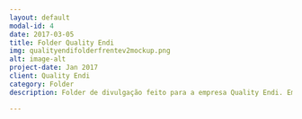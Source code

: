```yaml
---
layout: default
modal-id: 4
date: 2017-03-05
title: Folder Quality Endi
img: qualityendifolderfrentev2mockup.png
alt: image-alt
project-date: Jan 2017
client: Quality Endi
category: Folder
description: Folder de divulgação feito para a empresa Quality Endi. Empresa especializada em Ensaios não Destrutivos e Inspeções. Feito com Adobe Illustrator CC.

---
```

